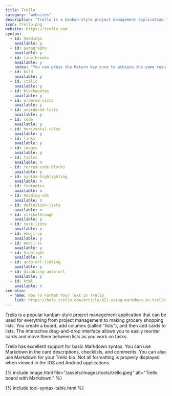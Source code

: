 ```yaml
---
title: Trello
category: "websites"
description: "Trello is a kanban-style project management application."
icon: trello.png
website: https://trello.com
syntax:
  - id: headings
    available: y
  - id: paragraphs
    available: y
  - id: line-breaks
    available: y
    notes: "You can press the Return key once to achieve the same result."
  - id: bold
    available: y
  - id: italic
    available: y
  - id: blockquotes
    available: y
  - id: ordered-lists
    available: y
  - id: unordered-lists
    available: y
  - id: code
    available: y
  - id: horizontal-rules
    available: y
  - id: links
    available: y
  - id: images
    available: y
  - id: tables
    available: n
  - id: fenced-code-blocks
    available: y
  - id: syntax-highlighting
    available: n
  - id: footnotes
    available: n
  - id: heading-ids
    available: n
  - id: definition-lists
    available: n
  - id: strikethrough
    available: y
  - id: task-lists
    available: n
  - id: emoji-cp
    available: y
  - id: emoji-sc
    available: y
  - id: highlight
    available: n
  - id: auto-url-linking
    available: y
  - id: disabling-auto-url
    available: y
  - id: html
    available: n
see-also:
  - name: How To Format Your Text in Trello
    link: https://help.trello.com/article/821-using-markdown-in-trello
---
```


[Trello](https://trello.com) is a popular kanban-style project management application that can be used for everything from project management to making grocery shopping lists. You create a board, add columns (called "lists"), and then add cards to lists. The interactive drag-and-drop interface allows you to easily reorder cards and move them between lists as you work on tasks.

Trello has excellent support for basic Markdown syntax. You can use Markdown in the card descriptions, checklists, and comments. You can also use Markdown for your Trello bio. Not all formatting is properly displayed when viewed in the iOS and Andriod applications.

{% include image.html file="/assets/images/tools/trello.jpeg" alt="Trello board with Markdown." %}

{% include tool-syntax-table.html %}
